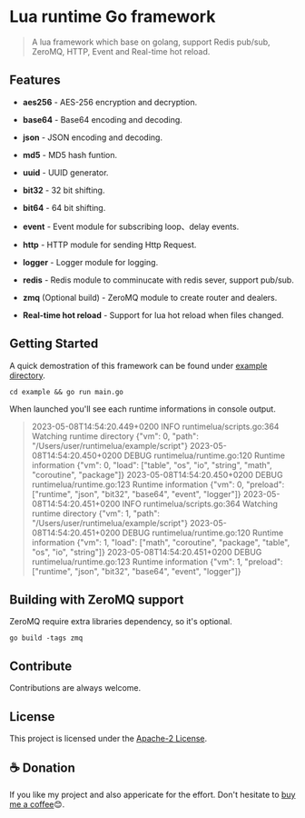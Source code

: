 # Lua runtime Go framework

> A lua framework which base on golang, support Redis pub/sub, ZeroMQ, HTTP, Event and Real-time hot reload.

## Features

* **aes256** - AES-256 encryption and decryption.
* **base64** - Base64 encoding and decoding.
* **json** - JSON encoding and decoding.
* **md5** - MD5 hash funtion.
* **uuid** - UUID generator.
* **bit32** - 32 bit shifting.
* **bit64** - 64 bit shifting.

* **event** - Event module for subscribing loop、delay events.
* **http** - HTTP module for sending Http Request.
* **logger** - Logger module for logging.
* **redis** - Redis module to comminucate with redis sever, support pub/sub.
* **zmq** (Optional build) - ZeroMQ module to create router and dealers.

* **Real-time hot reload** - Support for lua hot reload when files changed.

## Getting Started

A quick demostration of this framework can be found under [example directory](./example). 

```shell
cd example && go run main.go
```

When launched you'll see each runtime informations in console output.

> 2023-05-08T14:54:20.449+0200    INFO    runtimelua/scripts.go:364       Watching runtime directory      {"vm": 0, "path": "/Users/user/runtimelua/example/script"}
> 2023-05-08T14:54:20.450+0200    DEBUG   runtimelua/runtime.go:120       Runtime information     {"vm": 0, "load": ["table", "os", "io", "string", "math", "coroutine", "package"]}
> 2023-05-08T14:54:20.450+0200    DEBUG   runtimelua/runtime.go:123       Runtime information     {"vm": 0, "preload": ["runtime", "json", "bit32", "base64", "event", "logger"]}
> 2023-05-08T14:54:20.451+0200    INFO    runtimelua/scripts.go:364       Watching runtime directory      {"vm": 1, "path": "/Users/user/runtimelua/example/script"}
> 2023-05-08T14:54:20.451+0200    DEBUG   runtimelua/runtime.go:120       Runtime information     {"vm": 1, "load": ["math", "coroutine", "package", "table", "os", "io", "string"]}
> 2023-05-08T14:54:20.451+0200    DEBUG   runtimelua/runtime.go:123       Runtime information     {"vm": 1, "preload": ["runtime", "json", "bit32", "base64", "event", "logger"]}

## Building with ZeroMQ support

ZeroMQ require extra libraries dependency, so it's optional.

```shell
go build -tags zmq
```

## Contribute

Contributions are always welcome.

## License

This project is licensed under the [Apache-2 License](./LICENSE).

## :coffee: Donation

If you like my project and also appericate for the effort. Don't hesitate to [buy me a coffee](https://ko-fi.com/deflinhec)😊.
